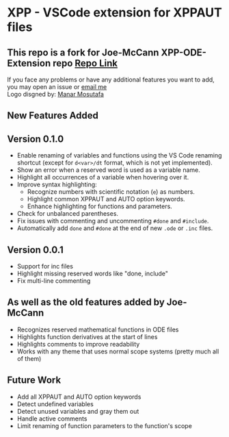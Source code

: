# XPP - VSCode extension for XPPAUT files

## This repo is a fork for Joe-McCann XPP-ODE-Extension repo [Repo Link](https://github.com/Joe-McCann/XPP-ODE-Extension)

If you face any problems or have any additional features you want to add, you may open an issue or [email me](mailto:muhammadmoustafa22@gmail.com)  
Logo disgned by: [Manar Mosutafa](mailto:manarmoustafa246@gmail.com)

## New Features Added

## Version 0.1.0

- Enable renaming of variables and functions using the VS Code renaming shortcut (except for `d<var>/dt` format, which is not yet implemented).
- Show an error when a reserved word is used as a variable name.
- Highlight all occurrences of a variable when hovering over it.
- Improve syntax highlighting:
  - Recognize numbers with scientific notation (`e`) as numbers.
  - Highlight common XPPAUT and AUTO option keywords.
  - Enhance highlighting for functions and parameters.
- Check for unbalanced parentheses.
- Fix issues with commenting and uncommenting `#done` and `#include`.
- Automatically add `done` and `#done` at the end of new `.ode` or `.inc` files.

## Version 0.0.1

- Support for inc files
- Highlight missing reserved words like "done, include"
- Fix multi-line commenting

## As well as the old features added by Joe-McCann

- Recognizes reserved mathematical functions in ODE files
- Highlights function derivatives at the start of lines
- Highlights comments to improve readability
- Works with any theme that uses normal scope systems (pretty much all of them)


## Future Work

- Add all XPPAUT and AUTO option keywords
- Detect undefined variables
- Detect unused variables and gray them out
- Handle active comments
- Limit renaming of function parameters to the function's scope